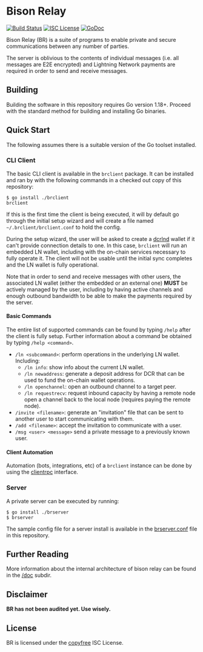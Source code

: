 Bison Relay
===

[![Build Status](https://github.com/companyzero/bisonrelay/workflows/Build%20and%20Test/badge.svg)](https://github.com/companyzero/bisonrelay/actions)
[![ISC License](https://img.shields.io/badge/license-ISC-blue.svg)](http://copyfree.org)
[![GoDoc](https://img.shields.io/badge/godoc-reference-blue.svg)](http://pkg.go.dev/github.com/companyzero/bisonrelay)

Bison Relay (BR) is a suite of programs to enable private and secure
communications between any number of parties.

The server is oblivious to the contents of individual messages (i.e. all
messages are E2E encrypted) and Lightning Network payments are required in order
to send and receive messages.


## Building

Building the software in this repository requires Go version 1.18+. Proceed with
the standard method for building and installing Go binaries.

## Quick Start

The following assumes there is a suitable version of the Go toolset installed.

### CLI Client

The basic CLI client is available in the `brclient` package. It can be installed
and ran by with the following commands in a checked out copy of this repository:

```
$ go install ./brclient
brclient
```

If this is the first time the client is being executed, it will by default
go through the initial setup wizard and will create a file named
`~/.brclient/brclient.conf` to hold the config.

During the setup wizard, the user will be asked to create a
[dcrlnd](https://github.com/decred/dcrlnd) wallet if it can't provide connection
details to one. In this case, `brclient` will run an embedded LN wallet,
including with the on-chain services necessary to fully operate it. The client
will not be usable until the initial sync completes and the LN wallet is fully
operational.

Note that in order to send and receive messages with other users, the associated
LN wallet (either the embedded or an external one) **MUST** be actively managed
by the user, including by having active channels and enough outbound bandwidth
to be able to make the payments required by the server.

#### Basic Commands

The entire list of supported commands can be found by typing `/help` after the
client is fully setup. Further information about a command be obtained by typing
`/help <command>`.

- `/ln <subcommand>`: perform operations in the underlying LN wallet. Including:
  - `/ln info`: show info about the current LN wallet.
  - `/ln newaddress`: generate a deposit address for DCR that can be used to
    fund the on-chain wallet operations.
  - `/ln openchannel`: open an outbound channel to a target peer.
  - `/ln requestrecv`: request inbound capacity by having a remote node open a
    channel back to the local node (requires paying the remote node).
- `/invite <filename>`: generate an "invitation" file that can be sent to
  another user to start communicating with them.
- `/add <filename>`: accept the invitation to communicate with a user.
- `/msg <user> <message>` send a private message to a previously known user.

#### Client Automation

Automation (bots, integrations, etc) of a `brclient` instance can be done by
using the [clientrpc](clientrpc) interface.

### Server

A private server can be executed by running:

```
$ go install ./brserver
$ brserver
```

The sample config file for a server install is available in the
[brserver.conf](/brserver/brserver.conf) file in this repository.

## Further Reading

More information about the internal architecture of bison relay can be found in
the [/doc](/doc/README.md) subdir.


## Disclaimer

**BR has not been audited yet.  Use wisely.**

## License

BR is licensed under the [copyfree](http://copyfree.org) ISC License.
